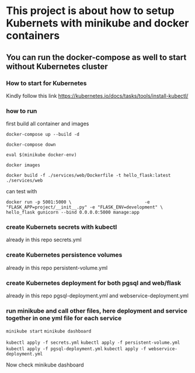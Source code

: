 # This project is about how to setup Kubernets with minikube and docker containers

## You can run the docker-compose as well to start without Kubernetes cluster

### How to start for Kubernetes

Kindly follow this link https://kubernetes.io/docs/tasks/tools/install-kubectl/

### how to run

first build all container and images 

`docker-compose up --build -d`

`docker-compose down`

`eval $(minikube docker-env)`

`docker images`

`docker build -f ./services/web/Dockerfile -t hello_flask:latest ./services/web`

can test with 

`docker run -p 5001:5000 \                           
    -e "FLASK_APP=project/__init__.py" -e "FLASK_ENV=development" \
    hello_flask gunicorn --bind 0.0.0.0:5000 manage:app`

### create Kubernets secrets with kubectl

already in this repo secrets.yml

### create Kubernetes persistence volumes

already in this repo persistent-volume.yml

### create Kubernetes deployment for both pgsql and web/flask

already in this repo pgsql-deployment.yml and webservice-deployment.yml

### run minikube and call other files, here deployment and service together in one yml file for each service

`minikube start`
`minikube dashboard`

`kubectl apply -f secrets.yml`
`kubectl apply -f persistent-volume.yml`
`kubectl apply -f pgsql-deployment.yml`
`kubectl apply -f webservice-deployment.yml`

Now check minikube dashboard





